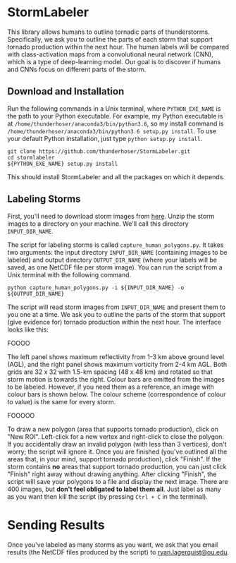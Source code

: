 # StormLabeler

This library allows humans to outline tornadic parts of thunderstorms.  Specifically, we ask you to outline the parts of each storm that support tornado production within the next hour.  The human labels will be compared with class-activation maps from a convolutional neural network (CNN), which is a type of deep-learning model.  Our goal is to discover if humans and CNNs focus on different parts of the storm.

## Download and Installation

Run the following commands in a Unix terminal, where `PYTHON_EXE_NAME` is the path to your Python executable.  For example, my Python executable is at `/home/thunderhoser/anaconda3/bin/python3.6`, so my install command is `/home/thunderhoser/anaconda3/bin/python3.6 setup.py install`.  To use your default Python installation, just type `python setup.py install`.

`git clone https://github.com/thunderhoser/StormLabeler.git` <br/>
`cd stormlabeler` <br/>
`${PYTHON_EXE_NAME} setup.py install` <br/>

This should install StormLabeler and all the packages on which it depends.

## Labeling Storms

First, you'll need to download storm images from [here](https://www.google.com).  Unzip the storm images to a directory on your machine.  We'll call this directory `INPUT_DIR_NAME`.

The script for labeling storms is called `capture_human_polygons.py`.  It takes two arguments: the input directory `INPUT_DIR_NAME` (containing images to be labeled) and output directory `OUTPUT_DIR_NAME` (where your labels will be saved, as one NetCDF file per storm image).  You can run the script from a Unix terminal with the following command.

`python capture_human_polygons.py -i ${INPUT_DIR_NAME} -o ${OUTPUT_DIR_NAME}`

The script will read storm images from `INPUT_DIR_NAME` and present them to you one at a time.  We ask you to outline the parts of the storm that support (give evidence for) tornado production within the next hour.  The interface looks like this:

FOOOO

The left panel shows maximum reflectivity from 1-3 km above ground level (AGL), and the right panel shows maximum vorticity from 2-4 km AGL.  Both grids are 32 x 32 with 1.5-km spacing (48 x 48 km) and rotated so that storm motion is towards the right.  Colour bars are omitted from the images to be labeled.  However, if you need them as a reference, an image with colour bars is shown below.  The colour scheme (correspondence of colour to value) is the same for every storm.

FOOOOO

To draw a new polygon (area that supports tornado production), click on "New ROI".  Left-click for a new vertex and right-click to close the polygon.  If you accidentally draw an invalid polygon (with less than 3 vertices), don't worry; the script will ignore it.  Once you are finished (you've outlined all the areas that, in your mind, support tornado production), click "Finish".  If the storm contains **no** areas that support tornado production, you can just click "Finish" right away without drawing anything.  After clicking "Finish", the script will save your polygons to a file and display the next image.  There are 400 images, but **don't feel obligated to label them all**.  Just label as many as you want then kill the script (by pressing `Ctrl + C` in the terminal).

# Sending Results

Once you've labeled as many storms as you want, we ask that you email results (the NetCDF files produced by the script) to [ryan.lagerquist@ou.edu](mailto:ryan.lagerquist@ou.edu).
